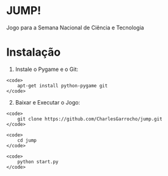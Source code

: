JUMP!
=====
Jogo para a Semana Nacional de Ciência e Tecnologia

# Instalação

  1. Instale o Pygame e o Git:

    <code>
        apt-get install python-pygame git
    </code>
   

  2. Baixar e Executar o Jogo:

    <code>
        git clone https://github.com/CharlesGarrocho/jump.git
    </code>

    <code>
        cd jump
    </code>

    <code>
        python start.py
    </code>
